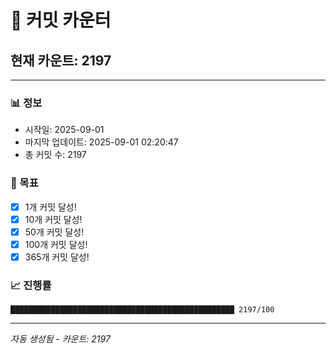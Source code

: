 # 🔢 커밋 카운터

## 현재 카운트: 2197

---

### 📊 정보
- 시작일: 2025-09-01
- 마지막 업데이트: 2025-09-01 02:20:47
- 총 커밋 수: 2197

### 🎯 목표
- [x] 1개 커밋 달성!
- [x] 10개 커밋 달성!
- [x] 50개 커밋 달성!
- [x] 100개 커밋 달성!
- [x] 365개 커밋 달성!

### 📈 진행률
```
██████████████████████████████████████████████████ 2197/100
```

---
*자동 생성됨 - 카운트: 2197*
